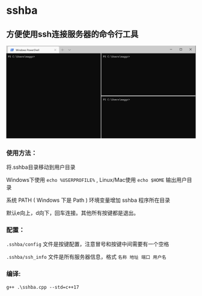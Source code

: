 # sshba

## 方便使用ssh连接服务器的命令行工具

![image](https://raw.githubusercontent.com/maggch97/sshba/master/img/GIF2020-6-7%208-01-10.gif)

### 使用方法：

将.sshba目录移动到用户目录 

Windows下使用 `echo %USERPROFILE%` , Linux/Mac使用 `echo $HOME` 输出用户目录

系统 PATH ( Windows 下是 Path ) 环境变量增加 sshba 程序所在目录

默认e向上，d向下，回车连接。其他所有按键都是退出。

### 配置：

`.sshba/config` 文件是按键配置，注意冒号和按键中间需要有一个空格

`.sshba/ssh_info` 文件是所有服务器信息，格式 `名称 地址 端口 用户名` 


### 编译:
```
g++ .\sshba.cpp --std=c++17
```


